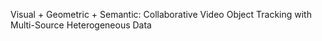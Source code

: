Visual + Geometric + Semantic: Collaborative Video Object Tracking with Multi-Source Heterogeneous Data
